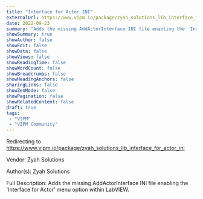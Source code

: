 ```yaml
---
title: "Interface for Actor INI"
externalUrl: https://www.vipm.io/package/zyah_solutions_lib_interface_for_actor_ini
date: 2022-09-23
summary: "Adds the missing AddActorInterface INI file enabling the 'Interface for Actor' menu option within LabVIEW."
showSummary: true
showAuthor: false
showEdit: false
showData: false
showViews: false
showReadingTime: false
showWordCount: false
showBreadcrumbs: false
showHeadingAnchors: false
sharingLinks: false
showZenMode: false
showPagination: false
showRelatedContent: false
draft: true
tags:
 - "VIPM"
 - "VIPM Community"
---
```


Redirecting to https://www.vipm.io/package/zyah_solutions_lib_interface_for_actor_ini

Vendor: Zyah Solutions

Author(s): Zyah Solutions
 
Full Description:
Adds the missing AddActorInterface INI file enabling the 'Interface for Actor' menu option within LabVIEW.